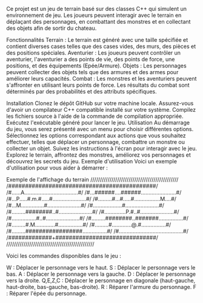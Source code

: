 Ce projet est un jeu de terrain basé sur des classes C++ qui simulent un environnement de jeu. 
Les joueurs peuvent interagir avec le terrain en déplaçant des personnages, en combattant des monstres et en collectant des objets afin de sortir du chateau.

Fonctionnalités
Terrain : Le terrain est généré avec une taille spécifiée et contient diverses cases telles que des cases vides, des murs, des pièces et des positions spéciales.
Aventurier : Les joueurs peuvent contrôler un aventurier, l'aventurier a des points de vie, des points de force, une positions, et des équipements (Epée/Armure).
Objets : Les personnages peuvent collecter des objets tels que des armures et des armes pour améliorer leurs capacités.
Combat : Les monstres et les aventuriers peuvent s'affronter en utilisant leurs points de force. Les résultats du combat sont déterminés par des probabilités et des attributs spécifiques.


Installation
Clonez le dépôt GitHub sur votre machine locale.
Assurez-vous d'avoir un compilateur C++ compatible installé sur votre système.
Compilez les fichiers source à l'aide de la commande de compilation appropriée.
Exécutez l'exécutable généré pour lancer le jeu.
Utilisation
Au démarrage du jeu, vous serez présenté avec un menu pour choisir différentes options.
Sélectionnez les options correspondant aux actions que vous souhaitez effectuer, telles que déplacer un personnage, combattre un monstre ou collecter un objet.
Suivez les instructions à l'écran pour interagir avec le jeu.
Explorez le terrain, affrontez des monstres, améliorez vos personnages et découvrez les secrets du jeu.
Exemple d'utilisation
Voici un exemple d'utilisation pour vous aider à démarrer :

Exemple de l'affichage du terrain 
//////////////////////////////////////////////
/############################################/
/#......A...................................#/
/#...######....######.......................#/
/#...P.....#.m.#.....#......................#/
/#.........#...#.....#.................M....#/
/#...M...............#......................#/
/#...................#......................#/
/#.........########..#......................#/
/#..............P.#..#......................#/
/#................#..#......................#/
/#.........########..#######................#/
/#.........#.M.............#................#/
/#.........#.............@.#................#/
/#.........#################................#/
/#..........................................#/
/#############+##############################/
//////////////////////////////////////////////

Voici les commandes disponibles dans le jeu :

W : Déplacer le personnage vers le haut.
S : Déplacer le personnage vers le bas.
A : Déplacer le personnage vers la gauche.
D : Déplacer le personnage vers la droite.
Q,E,Z,C : Déplacer le personnage en diagonale (haut-gauche, haut-droite, bas-gauche, bas-droite).
R : Réparer l'armure du personnage.
F : Réparer l'épée du personnage.

